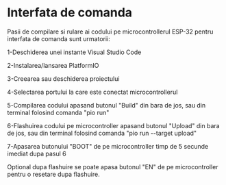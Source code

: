 # Interfata de comanda

Pasii de compilare si rulare ai codului pe microcontrollerul ESP-32 pentru interfata de comanda sunt urmatorii:

1-Deschiderea unei instante Visual Studio Code

2-Instalarea/lansarea PlatformIO

3-Creearea sau deschiderea proiectului

4-Selectarea portului la care este conectat microcontrollerul

5-Compilarea codului apasand butonul "Build" din bara de jos, sau din terminal folosind comanda "pio run"

6-Flashuirea codului pe microcontroller apasand butonul "Upload" din bara de jos,  sau din terminal folosind comanda "pio run --target upload"

7-Apasarea butonului "BOOT" de pe microcontroller timp de 5 secunde imediat dupa pasul 6

Optional dupa flashuire se poate apasa butonul "EN" de pe microcontroller pentru o resetare dupa flashuire.
